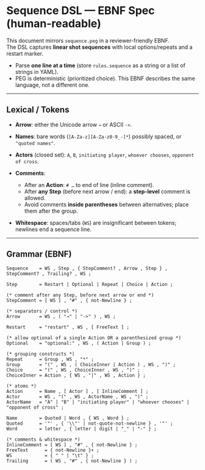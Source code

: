 # Sequence DSL — EBNF Spec (human-readable)

This document mirrors `sequence.peg` in a reviewer-friendly EBNF.  
The DSL captures **linear shot sequences** with local options/repeats and a restart marker.

- Parse **one line at a time** (store `rules.sequence` as a string or a list of strings in YAML).
- PEG is deterministic (prioritized choice). This EBNF describes the same language, not a different one.

---

## Lexical / Tokens

- **Arrow**: either the Unicode arrow `→` or ASCII `->`.
- **Names**: bare words (`[A-Za-z][A-Za-z0-9_-]*`) possibly spaced, or `"quoted names"`.
- **Actors** (closed set): `A`, `B`, `initiating player`, `whoever chooses`, `opponent of cross`.
- **Comments**:
  - After an **Action**: `# …` to end of line (inline comment).
  - After **any Step** (before next arrow / end): a **step-level** comment is allowed.
  - Avoid comments **inside parentheses** between alternatives; place them after the group.

- **Whitespace**: spaces/tabs (`WS`) are insignificant between tokens; newlines end a sequence line.

---

## Grammar (EBNF)

```ebnf
Sequence    = WS , Step , { StepComment? , Arrow , Step } , StepComment? , Trailing? , WS ;

Step        = Restart | Optional | Repeat | Choice | Action ;

(* comment after any Step, before next arrow or end *)
StepComment = [ WS ] , "#" , { not-Newline } ;

(* separators / control *)
Arrow       = WS , ( "→" | "->" ) , WS ;

Restart     = "restart" , WS , [ FreeText ] ;

(* allow optional of a single Action OR a parenthesized group *)
Optional    = "optional:" , WS , ( Action | Group ) ;

(* grouping constructs *)
Repeat      = Group , WS , "*" ;
Group       = "(" , WS , ( ChoiceInner | Action ) , WS , ")" ;
Choice      = "(" , WS , ChoiceInner , WS , ")" ;
ChoiceInner = Action , { WS , "|" , WS , Action } ;

(* atoms *)
Action      = Name , [ Actor ] , [ InlineComment ] ;
Actor       = WS , "(" , WS , ActorName , WS , ")" ;
ActorName   = "A" | "B" | "initiating player" | "whoever chooses" | "opponent of cross" ;

Name        = Quoted | Word , { WS , Word } ;
Quoted      = '"' , { '\\"' | not-quote-not-newline } , '"' ;
Word        = letter , { letter | digit | "_" | "-" } ;

(* comments & whitespace *)
InlineComment = [ WS ] , "#" , { not-Newline } ;
FreeText      = { not-Newline }+ ;
WS            = { " " | "\t" } ;
Trailing      = ( WS , "#" , { not-Newline } ) ;
